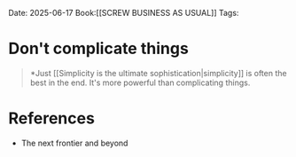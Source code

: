 Date: 2025-06-17
Book:[[SCREW BUSINESS AS USUAL]]
Tags: 


# Don't complicate things

>*Just [[Simplicity is the ultimate sophistication|simplicity]] is often the best in the end. It's more powerful  than complicating things.

# References
- The next frontier and beyond 
 